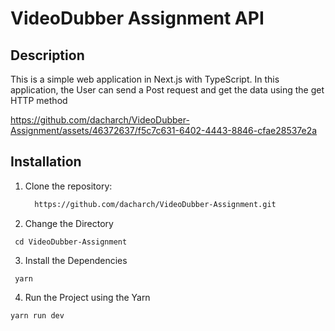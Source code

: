 # VideoDubber Assignment API

## Description
This is a simple web application in Next.js with TypeScript. In this application, the User can send a Post request and get the data using the get HTTP method


https://github.com/dacharch/VideoDubber-Assignment/assets/46372637/f5c7c631-6402-4443-8846-cfae28537e2a






## Installation
1. Clone the repository:
   ```bash
     https://github.com/dacharch/VideoDubber-Assignment.git
   ```
2. Change the Directory
  ```
   cd VideoDubber-Assignment
```
3. Install the Dependencies
```
 yarn
```
4. Run the Project using the Yarn
```
yarn run dev
```


